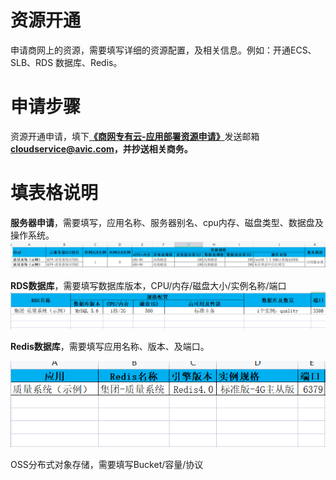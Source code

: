 # 资源开通

申请商网上的资源，需要填写详细的资源配置，及相关信息。例如：开通ECS、SLB、RDS 数据库、Redis。

# 申请步骤

资源开通申请，填下[**《商网专有云-应用部署资源申请》**](/assets/xxxx系统-商网专有云-应用部署资源申请-V3.0.xlsx)发送邮箱**cloudservice@avic.com，并抄送相关商务。**

# 填表格说明

**服务器申请**，需要填写，应用名称、服务器别名、cpu内存、磁盘类型、数据盘及操作系统。![](/assets/服务器申请.png)

**RDS数据库**，需要填写数据库版本，CPU/内存/磁盘大小/实例名称/端口![](/assets/RDS.png)

**Redis数据库**，需要填写应用名称、版本、及端口。

![](/assets/Redis.png)



OSS分布式对象存储，需要填写Bucket/容量/协议 

